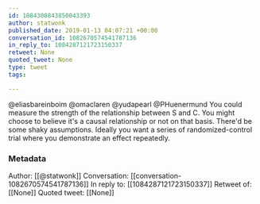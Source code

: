 ```yaml
---
id: 1084300843850043393
author: statwonk
published_date: 2019-01-13 04:07:21 +00:00
conversation_id: 1082670574541787136
in_reply_to: 1084287121723150337
retweet: None
quoted_tweet: None
type: tweet
tags:

---
```


@eliasbareinboim @omaclaren @yudapearl @PHuenermund You could measure the strength of the relationship between S and C. You might choose to believe it's a causal relationship or not on that basis. There'd be some shaky assumptions. Ideally you want a series of randomized-control trial where you demonstrate an effect repeatedly.

### Metadata

Author: [[@statwonk]]
Conversation: [[conversation-1082670574541787136]]
In reply to: [[1084287121723150337]]
Retweet of: [[None]]
Quoted tweet: [[None]]
